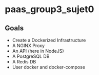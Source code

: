# paas_group3_sujet0
## Goals

* Create a Dockerized Infrastructure
* A NGINX Proxy
* An API (here in NodeJS)
* A PostgreSQL DB
* A Redis DB
* User docker and docker-compose
